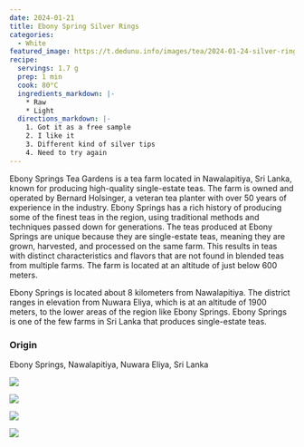 ```yaml
---
date: 2024-01-21
title: Ebony Spring Silver Rings
categories:
  - White
featured_image: https://t.dedunu.info/images/tea/2024-01-24-silver-rings-1.jpg
recipe:
  servings: 1.7 g
  prep: 1 min
  cook: 80°C
  ingredients_markdown: |-
    * Raw
    * Light
  directions_markdown: |-
    1. Got it as a free sample
    2. I like it
    3. Different kind of silver tips
    4. Need to try again
---
```


Ebony Springs Tea Gardens is a tea farm located in Nawalapitiya, Sri Lanka, known for producing high-quality single-estate teas. The farm is owned and operated by Bernard Holsinger, a veteran tea planter with over 50 years of experience in the industry. Ebony Springs has a rich history of producing some of the finest teas in the region, using traditional methods and techniques passed down for generations. The teas produced at Ebony Springs are unique because they are single-estate teas, meaning they are grown, harvested, and processed on the same farm. This results in teas with distinct characteristics and flavors that are not found in blended teas from multiple farms. The farm is located at an altitude of just below 600 meters.

Ebony Springs is located about 8 kilometers from Nawalapitiya. The district ranges in elevation from Nuwara Eliya, which is at an altitude of 1900 meters, to the lower areas of the region like Ebony Springs. Ebony Springs is one of the few farms in Sri Lanka that produces single-estate teas.

### Origin 

Ebony Springs, Nawalapitiya, Nuwara Eliya, Sri Lanka

![](https://t.dedunu.info/images/tea/2024-01-24-silver-rings-2.jpg)

![](https://t.dedunu.info/images/tea/2024-01-24-silver-rings-3.jpg)

![](https://t.dedunu.info/images/tea/2024-01-24-silver-rings-4.jpg)

![](https://t.dedunu.info/images/tea/2024-01-24-silver-rings-5.jpg)
